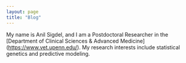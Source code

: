 ```yaml
---
layout: page
title: "Blog"
---
```

My name is Anil Sigdel, and I am a Postdoctoral Researcher in the [Department of Clinical Sciences & Advanced Medicine] (https://www.vet.upenn.edu/). My research interests include statistical genetics and predictive modeling.
